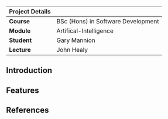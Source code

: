 | Project Details   |     |
| --- | --- |
| **Course** | BSc (Hons) in Software Development  |
| **Module** |  Artifical-Intelligence |
| **Student** | Gary Mannion |
| **Lecture** | John Healy |

## Introduction

## Features

## References
